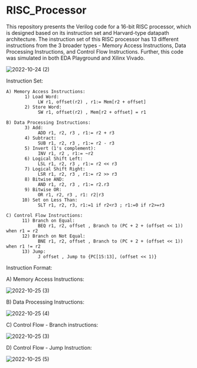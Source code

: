 # RISC_Processor
This repository presents the Verilog code for a 16-bit RISC processor, which is designed based on its instruction set and Harvard-type datapath architecture. The instruction set of this RISC processor has 13 different instructions from the 3 broader types - Memory Access Instructions, Data Processing Instructions, and Control Flow Instructions. Further, this code was simulated in both EDA Playground and Xilinx Vivado. 

![2022-10-24 (2)](https://user-images.githubusercontent.com/76448256/197538688-903011f5-b9f4-43de-9f03-30583dd797f2.png)

Instruction Set:

    A) Memory Access Instructions:
           1) Load Word: 
                LW r1, offset(r2) , r1:= Mem[r2 + offset]
           2) Store Word:
                SW r1, offset(r2) , Mem[r2 + offset] = r1
    
    B) Data Processing Instructions:
           3) Add:
                ADD r1, r2, r3 , r1:= r2 + r3
           4) Subtract:
                SUB r1, r2, r3 , r1:= r2 - r3
           5) Invert (1's complement):
                INV r1, r2 , r1:= ~r2
           6) Logical Shift Left:
                LSL r1, r2, r3 , r1:= r2 << r3
           7) Logical Shift Right:
                LSR r1, r2, r3 , r1:= r2 >> r3
           8) Bitwise AND:
                AND r1, r2, r3 , r1:= r2.r3
           9) Bitwise OR:
                OR r1, r2, r3 , r1: r2|r3
          10) Set on Less Than:
                SLT r1, r2, r3, r1:=1 if r2<r3 ; r1:=0 if r2>=r3

    C) Control Flow Instructions:
          11) Branch on Equal:
                BEQ r1, r2, offset , Branch to (PC + 2 + (offset << 1)) when r1 = r2
          12) Branch on Not Equal:
                BNE r1, r2, offset , Branch to (PC + 2 + (offset << 1)) when r1 != r2
          13) Jump:
                J offset , Jump to {PC[15:13], (offset << 1)}

Instruction Format:

A) Memory Access Instructions:

![2022-10-25 (3)](https://user-images.githubusercontent.com/76448256/197834751-0e831a15-ec1c-4342-bc3d-72695c07e812.png)

B) Data Processing Instructions:

![2022-10-25 (4)](https://user-images.githubusercontent.com/76448256/197835448-1e604e1e-f659-4022-8ca0-730c787dae23.png)

C) Control Flow - Branch instructions:

![2022-10-25 (3)](https://user-images.githubusercontent.com/76448256/197835556-7527a05a-1450-4dbf-80e5-24bbd9974d5c.png)

D) Control Flow - Jump Instruction:

![2022-10-25 (5)](https://user-images.githubusercontent.com/76448256/197835721-94229431-f811-4fb8-981b-f868c51a790e.png)

















           
